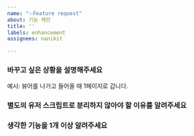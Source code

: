 ```yaml
---
name: "✨Feature request"
about: 기능 제안
title: ''
labels: enhancement
assignees: nanikit

---
```


### 바꾸고 싶은 상황을 설명해주세요
예시: 뷰어를 나가고 들어올 때 1페이지로 갑니다.

### 별도의 유저 스크립트로 분리하지 않아야 할 이유를 알려주세요

### 생각한 기능을 1개 이상 알려주세요
